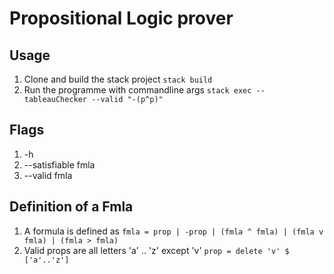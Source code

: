 # Propositional Logic prover

## Usage
1. Clone and build the stack project ```stack build```
2. Run the programme with commandline args ```stack exec -- tableauChecker --valid "-(p^p)"```

## Flags
1. -h
2. --satisfiable fmla
3. --valid fmla

## Definition of a Fmla
1. A formula is defined as ``` fmla = prop | -prop | (fmla ^ fmla) | (fmla v fmla) | (fmla > fmla) ```
2. Valid props are all letters 'a' .. 'z' except 'v' ``` prop = delete 'v' $ ['a'..'z'] ```